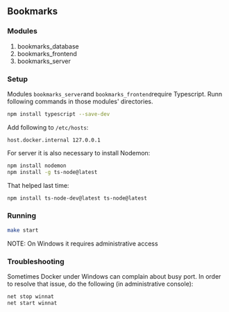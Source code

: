 ## Bookmarks

### Modules

1. bookmarks_database
2. bookmarks_frontend
3. bookmarks_server


### Setup

Modules ``bookmarks_server``and ``bookmarks_frontend``require Typescript. 
Runn following commands in those modules' directories.

```bash
npm install typescript --save-dev
```

Add following to ``/etc/hosts``:

```
host.docker.internal 127.0.0.1
```

For server it is also necessary to install Nodemon:

```bash
npm install nodemon
npm install -g ts-node@latest
```


That helped last time:
```bash
npm install ts-node-dev@latest ts-node@latest
```

### Running

```bash
make start
```

NOTE: On Windows it requires administrative access


### Troubleshooting

Sometimes Docker under Windows can complain about busy port. In order to resolve that issue, do the following (in administrative console):

```bash
net stop winnat
net start winnat
```